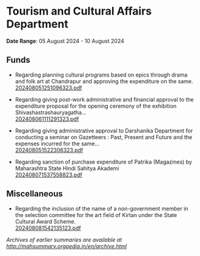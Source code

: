 # Tourism and Cultural Affairs Department

**Date Range**: 05 August 2024 - 10 August 2024


## Funds
- Regarding planning cultural programs based on epics through drama and folk art at Chandrapur and approving the expenditure on the same.\
  [202408051251096323.pdf](https://gr.maharashtra.gov.in/Site/Upload/Government%20Resolutions/English/202408051251096323.pdf)

- Regarding giving post-work administrative and financial approval to the expenditure proposal for the opening ceremony of the exhibition Shivashastrashauryagatha...\
  [202408061111291323.pdf](https://gr.maharashtra.gov.in/Site/Upload/Government%20Resolutions/English/202408061111291323.pdf)

- Regarding giving administrative approval to Darshanika Department for conducting a seminar on Gazetteers : Past, Present and Future and the expenses incurred for the same...\
  [202408051522306323.pdf](https://gr.maharashtra.gov.in/Site/Upload/Government%20Resolutions/English/202408051522306323.pdf)

- Regarding sanction of purchase expenditure of Patrika (Magazines) by Maharashtra State Hindi Sahitya Akademi\
  [202408071537558823.pdf](https://gr.maharashtra.gov.in/Site/Upload/Government%20Resolutions/English/202408071537558823.pdf)

## Miscellaneous
- Regarding the inclusion of the name of a non-government member in the selection committee for the art field of Kirtan under the State Cultural Award Scheme.\
  [202408081542135123.pdf](https://gr.maharashtra.gov.in/Site/Upload/Government%20Resolutions/English/202408081542135123.pdf)


*Archives of earlier summaries are available at http://mahsummary.orgpedia.in/en/archive.html*